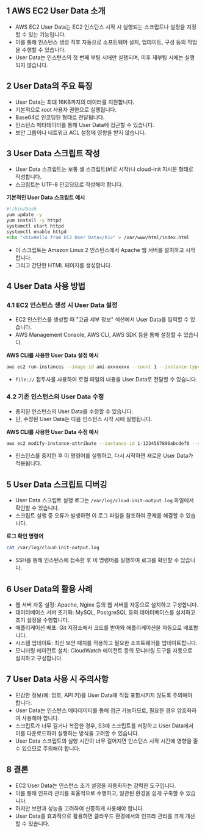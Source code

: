 ## 1 AWS EC2 User Data 소개

- AWS EC2 User Data는 EC2 인스턴스 시작 시 실행되는 스크립트나 설정을 지정할 수 있는 기능입니다.
- 이를 통해 인스턴스 생성 직후 자동으로 소프트웨어 설치, 업데이트, 구성 등의 작업을 수행할 수 있습니다.
- User Data는 인스턴스의 첫 번째 부팅 시에만 실행되며, 이후 재부팅 시에는 실행되지 않습니다.



## 2 User Data의 주요 특징

- User Data는 최대 16KB까지의 데이터를 지원합니다.
- 기본적으로 root 사용자 권한으로 실행됩니다.
- Base64로 인코딩된 형태로 전달됩니다.
- 인스턴스 메타데이터를 통해 User Data에 접근할 수 있습니다.
- 보안 그룹이나 네트워크 ACL 설정에 영향을 받지 않습니다.



## 3 User Data 스크립트 작성

- User Data 스크립트는 보통 셸 스크립트(#!로 시작)나 cloud-init 지시문 형태로 작성합니다.
- 스크립트는 UTF-8 인코딩으로 작성해야 합니다.



**기본적인 User Data 스크립트 예시**

```bash
#!/bin/bash
yum update -y
yum install -y httpd
systemctl start httpd
systemctl enable httpd
echo "<h1>Hello from EC2 User Data</h1>" > /var/www/html/index.html
```

- 이 스크립트는 Amazon Linux 2 인스턴스에서 Apache 웹 서버를 설치하고 시작합니다.
- 그리고 간단한 HTML 페이지를 생성합니다.



## 4 User Data 사용 방법

### 4.1 EC2 인스턴스 생성 시 User Data 설정

- EC2 인스턴스를 생성할 때 "고급 세부 정보" 섹션에서 User Data를 입력할 수 있습니다.
- AWS Management Console, AWS CLI, AWS SDK 등을 통해 설정할 수 있습니다.



**AWS CLI를 사용한 User Data 설정 예시**

```bash
aws ec2 run-instances --image-id ami-xxxxxxxx --count 1 --instance-type t2.micro --key-name MyKeyPair --user-data file://my-script.sh
```

- `file://` 접두사를 사용하여 로컬 파일의 내용을 User Data로 전달할 수 있습니다.



### 4.2 기존 인스턴스의 User Data 수정

- 중지된 인스턴스의 User Data를 수정할 수 있습니다.
- 단, 수정된 User Data는 다음 인스턴스 시작 시에 실행됩니다.



**AWS CLI를 사용한 User Data 수정 예시**

```bash
aws ec2 modify-instance-attribute --instance-id i-1234567890abcdef0 --attribute userData --value file://new-script.sh
```

- 인스턴스를 중지한 후 이 명령어를 실행하고, 다시 시작하면 새로운 User Data가 적용됩니다.



## 5 User Data 스크립트 디버깅

- User Data 스크립트 실행 로그는 `/var/log/cloud-init-output.log` 파일에서 확인할 수 있습니다.
- 스크립트 실행 중 오류가 발생하면 이 로그 파일을 참조하여 문제를 해결할 수 있습니다.



**로그 확인 명령어**

```bash
cat /var/log/cloud-init-output.log
```

- SSH를 통해 인스턴스에 접속한 후 이 명령어를 실행하여 로그를 확인할 수 있습니다.



## 6 User Data의 활용 사례

- 웹 서버 자동 설정: Apache, Nginx 등의 웹 서버를 자동으로 설치하고 구성합니다.
- 데이터베이스 서버 초기화: MySQL, PostgreSQL 등의 데이터베이스를 설치하고 초기 설정을 수행합니다.
- 애플리케이션 배포: Git 저장소에서 코드를 받아와 애플리케이션을 자동으로 배포합니다.
- 시스템 업데이트: 최신 보안 패치를 적용하고 필요한 소프트웨어를 업데이트합니다.
- 모니터링 에이전트 설치: CloudWatch 에이전트 등의 모니터링 도구를 자동으로 설치하고 구성합니다.



## 7 User Data 사용 시 주의사항

- 민감한 정보(예: 암호, API 키)를 User Data에 직접 포함시키지 않도록 주의해야 합니다.
- User Data는 인스턴스 메타데이터를 통해 접근 가능하므로, 필요한 경우 암호화하여 사용해야 합니다.
- 스크립트가 너무 길거나 복잡한 경우, S3에 스크립트를 저장하고 User Data에서 이를 다운로드하여 실행하는 방식을 고려할 수 있습니다.
- User Data 스크립트의 실행 시간이 너무 길어지면 인스턴스 시작 시간에 영향을 줄 수 있으므로 주의해야 합니다.



## 8 결론

- EC2 User Data는 인스턴스 초기 설정을 자동화하는 강력한 도구입니다.
- 이를 통해 인프라 관리를 효율적으로 수행하고, 일관된 환경을 쉽게 구축할 수 있습니다.
- 하지만 보안과 성능을 고려하여 신중하게 사용해야 합니다.
- User Data를 효과적으로 활용하면 클라우드 환경에서의 인프라 관리를 크게 개선할 수 있습니다.